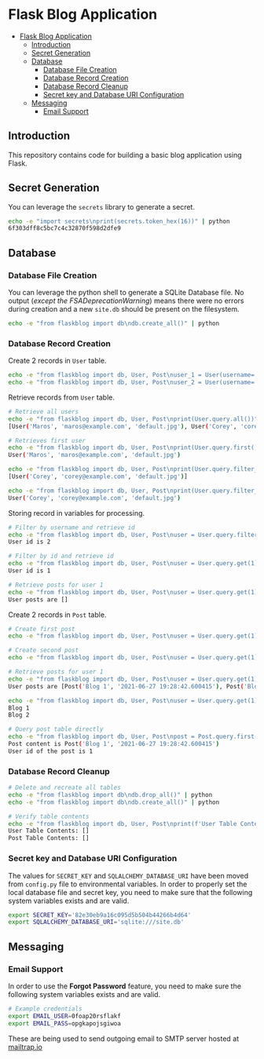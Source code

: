 # Flask Blog Application

- [Flask Blog Application](#flask-blog-application)
  - [Introduction](#introduction)
  - [Secret Generation](#secret-generation)
  - [Database](#database)
    - [Database File Creation](#database-file-creation)
    - [Database Record Creation](#database-record-creation)
    - [Database Record Cleanup](#database-record-cleanup)
    - [Secret key and Database URI Configuration](#secret-key-and-database-uri-configuration)
  - [Messaging](#messaging)
    - [Email Support](#email-support)

## Introduction

This repository contains code for building a basic blog application using Flask.

## Secret Generation

You can leverage the `secrets` library to generate a secret.

```bash
echo -e "import secrets\nprint(secrets.token_hex(16))" | python
6f303dff8c5bc7c4c32870f598d2dfe9
```

## Database 

### Database File Creation

You can leverage the python shell to generate a SQLite Database file. No output (*except the FSADeprecationWarning*) means there were no errors during creation and a new `site.db` should be present on the filesystem.

```bash
echo -e "from flaskblog import db\ndb.create_all()" | python
```

### Database Record Creation

Create 2 records in `User` table.

```bash
echo -e "from flaskblog import db, User, Post\nuser_1 = User(username='Maros',email='maros@example.com', password='password')\ndb.session.add(user_1)\ndb.session.commit()" | python
echo -e "from flaskblog import db, User, Post\nuser_2 = User(username='Corey',email='corey@example.com', password='password')\ndb.session.add(user_2)\ndb.session.commit()" | python
```

Retrieve records from `User` table.

```bash
# Retrieve all users
echo -e "from flaskblog import db, User, Post\nprint(User.query.all())" | python
[User('Maros', 'maros@example.com', 'default.jpg'), User('Corey', 'corey@example.com', 'default.jpg')]

# Retrieves first user
echo -e "from flaskblog import db, User, Post\nprint(User.query.first())" | python
User('Maros', 'maros@example.com', 'default.jpg')

echo -e "from flaskblog import db, User, Post\nprint(User.query.filter_by(username='Corey').all())" | python
[User('Corey', 'corey@example.com', 'default.jpg')]

echo -e "from flaskblog import db, User, Post\nprint(User.query.filter_by(username='Corey').first())" | python
User('Corey', 'corey@example.com', 'default.jpg')
```

Storing record in variables for processing.

```bash
# Filter by username and retrieve id
echo -e "from flaskblog import db, User, Post\nuser = User.query.filter_by(username='Corey').first()\nprint(f'User id is {user.id}')" | python
User id is 2

# Filter by id and retrieve id
echo -e "from flaskblog import db, User, Post\nuser = User.query.get(1)\nprint(f'User id is {user.id}')" | python
User id is 1

# Retrieve posts for user 1
echo -e "from flaskblog import db, User, Post\nuser = User.query.get(1)\nprint(f'User posts are {user.posts}')" | python
User posts are []
```

Create 2 records in `Post` table.

```bash
# Create first post
echo -e "from flaskblog import db, User, Post\nuser = User.query.get(1)\npost_1 = Post(title='Blog 1', content='First Post Content!', user_id=user.id)\ndb.session.add(post_1)\ndb.session.commit()" | python

# Create second post
echo -e "from flaskblog import db, User, Post\nuser = User.query.get(1)\npost_2 = Post(title='Blog 2', content='Second Post Content!', user_id=user.id)\ndb.session.add(post_2)\ndb.session.commit()" | python

# Retrieve posts for user 1
echo -e "from flaskblog import db, User, Post\nuser = User.query.get(1)\nprint(f'User posts are {user.posts}')" | python
User posts are [Post('Blog 1', '2021-06-27 19:28:42.600415'), Post('Blog 2', '2021-06-27 19:28:49.772034')]

echo -e "from flaskblog import db, User, Post\nuser = User.query.get(1)\nfor post in user.posts:\n   print(post.title)" | python
Blog 1
Blog 2

# Query post table directly
echo -e "from flaskblog import db, User, Post\npost = Post.query.first()\nprint(f'Post content is {post}')\nprint(f'User id of the post is {post.user_id}')" | python
Post content is Post('Blog 1', '2021-06-27 19:28:42.600415')
User id of the post is 1
```

### Database Record Cleanup

```bash
# Delete and recreate all tables
echo -e "from flaskblog import db\ndb.drop_all()" | python
echo -e "from flaskblog import db\ndb.create_all()" | python

# Verify table contents
echo -e "from flaskblog import db, User, Post\nprint(f'User Table Contents: {User.query.all()}')\nprint(f'Post Table Contents: {Post.query.all()}')" | python
User Table Contents: []
Post Table Contents: []
```

### Secret key and Database URI Configuration

The values for `SECRET_KEY` and `SQLALCHEMY_DATABASE_URI` have been moved from `config.py` file to environmental variables. In order to properly set the local database file and secret key, you need to make sure that the following system variables exists and are valid.

```bash
export SECRET_KEY='82e30eb9a16c095d5b504b44266b4d64'
export SQLALCHEMY_DATABASE_URI='sqlite:///site.db'
```


## Messaging

### Email Support

In order to use the **Forgot Password** feature, you need to make sure the following system variables exists and are valid.

```bash
# Example credentials
export EMAIL_USER=0foap20rsflakf
export EMAIL_PASS=opgkapojsgiwoa
```

These are being used to send outgoing email to SMTP server hosted at [mailtrap.io](https://mailtrap.io/)